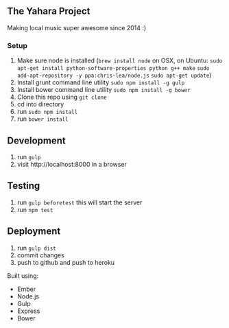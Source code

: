 ## The Yahara Project

Making local music super awesome since 2014 :)

### Setup
1. Make sure node is installed
    (`brew install node` on OSX,
      on Ubuntu:
      `sudo apt-get install python-software-properties python g++ make`
      `sudo add-apt-repository -y ppa:chris-lea/node.js`
      `sudo apt-get update`)
2. Install grunt command line utility `sudo npm install -g gulp`
3. Install bower command line utility `sudo npm install -g bower`
3. Clone this repo using `git clone`
4. cd into directory
5. run `sudo npm install`
6. run `bower install`

## Development
1. run `gulp`
2. visit http://localhost:8000 in a browser

## Testing
1. run `gulp beforetest` this will start the server
2. run `npm test`

## Deployment
1. run `gulp dist`
2. commit changes
3. push to github and push to heroku

Built using:
- Ember
- Node.js
- Gulp
- Express
- Bower
